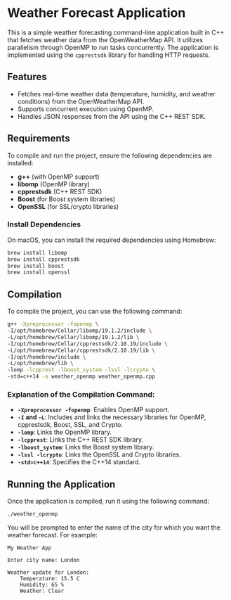 
# Weather Forecast Application

This is a simple weather forecasting command-line application built in C++ that fetches weather data from the OpenWeatherMap API. It utilizes parallelism through OpenMP to run tasks concurrently. The application is implemented using the `cpprestsdk` library for handling HTTP requests.

## Features

- Fetches real-time weather data (temperature, humidity, and weather conditions) from the OpenWeatherMap API.
- Supports concurrent execution using OpenMP.
- Handles JSON responses from the API using the C++ REST SDK.

## Requirements

To compile and run the project, ensure the following dependencies are installed:

- **g++** (with OpenMP support)
- **libomp** (OpenMP library)
- **cpprestsdk** (C++ REST SDK)
- **Boost** (for Boost system libraries)
- **OpenSSL** (for SSL/crypto libraries)

### Install Dependencies

On macOS, you can install the required dependencies using Homebrew:

```bash
brew install libomp
brew install cpprestsdk
brew install boost
brew install openssl
```

## Compilation

To compile the project, you can use the following command:

```bash
g++ -Xpreprocessor -fopenmp \
-I/opt/homebrew/Cellar/libomp/19.1.2/include \
-L/opt/homebrew/Cellar/libomp/19.1.2/lib \
-I/opt/homebrew/Cellar/cpprestsdk/2.10.19/include \
-L/opt/homebrew/Cellar/cpprestsdk/2.10.19/lib \
-I/opt/homebrew/include \
-L/opt/homebrew/lib \
-lomp -lcpprest -lboost_system -lssl -lcrypto \
-std=c++14 -o weather_openmp weather_openmp.cpp
```

### Explanation of the Compilation Command:

- **`-Xpreprocessor -fopenmp`**: Enables OpenMP support.
- **`-I` and `-L`**: Includes and links the necessary libraries for OpenMP, cpprestsdk, Boost, SSL, and Crypto.
- **`-lomp`**: Links the OpenMP library.
- **`-lcpprest`**: Links the C++ REST SDK library.
- **`-lboost_system`**: Links the Boost system library.
- **`-lssl -lcrypto`**: Links the OpenSSL and Crypto libraries.
- **`-std=c++14`**: Specifies the C++14 standard.

## Running the Application

Once the application is compiled, run it using the following command:

```bash
./weather_openmp
```

You will be prompted to enter the name of the city for which you want the weather forecast. For example:

```
My Weather App

Enter city name: London

Weather update for London:
    Temperature: 15.5 C
    Humidity: 65 %
    Weather: Clear
```

